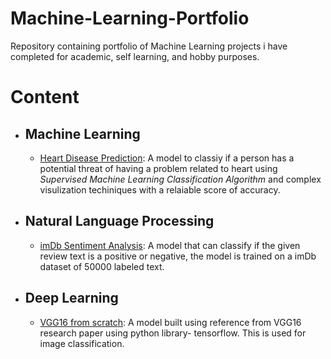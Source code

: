 # Machine-Learning-Portfolio
Repository containing portfolio of Machine Learning projects i have completed for academic, self learning, and hobby purposes.

# Content
- ## Machine Learning 
  - [Heart Disease Prediction](https://github.com/ishanshub/Machine-Learning-Portfolio/tree/main/HeartDiseasePrediction): A model to classiy if a person has a potential threat of having a problem related to heart using *Supervised Machine Learning Classification Algorithm* and complex visulization techiniques with a relaiable score of accuracy.
- ## Natural Language Processing
  - [imDb Sentiment Analysis](https://github.com/ishanshub/imdb-sentiment-nlp): A model that can classify if the given review text is a positive or negative, the model is trained on a imDb dataset of 50000 labeled text.
- ## Deep Learning
  - [VGG16 from scratch](https://github.com/ishanshub/Machine-Learning-Portfolio/blob/main/vgg16_from_scratch/vgg16_from_scratch.ipynb): A model built using reference from VGG16 research paper using python library- tensorflow. This is used for image classification.
